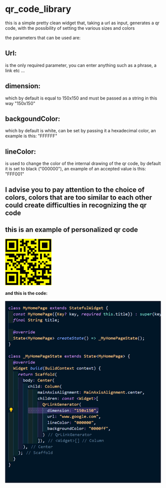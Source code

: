 # qr_code_library

this is a simple pretty clean widget that, taking a url as input, generates a qr code, with the possibility of setting the various sizes and colors

the parameters that can be used are:

## **Url**:
is the only required parameter, you can enter anything such as a phrase, a link etc ...

## **dimension**: 
which by default is equal to 150x150 and must be passed as a string in this way "150x150"


## **backgoundColor**: 
which by default is white, can be set by passing it a hexadecimal color, an example is this: "FFFFFF"

## **lineColor**: 
is used to change the color of the internal drawing of the qr code, by default it is set to black ("000000"), an example of an accepted value is this: "FFF001"


## I advise you to pay attention to the choice of colors, colors that are too similar to each other could create difficulties in recognizing the qr code

## **this is an example of personalized qr code**

![Qr code](https://github.com/Karak002/flutter-qrLinkGenerator/blob/main/download%20(1).png)

**and this is the code:** 
\
\
![code](https://github.com/Karak002/flutter-qrLinkGenerator/blob/main/Immagine%202022-02-16%20162743.png)


